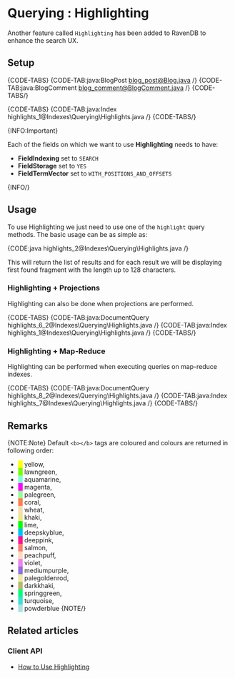﻿# Querying : Highlighting

Another feature called `Highlighting` has been added to RavenDB to enhance the search UX.

## Setup

{CODE-TABS}
{CODE-TAB:java:BlogPost blog_post@Blog.java /}
{CODE-TAB:java:BlogComment blog_comment@BlogComment.java /}
{CODE-TABS/}

{CODE-TABS}
{CODE-TAB:java:Index highlights_1@Indexes\Querying\Highlights.java /}
{CODE-TABS/}

{INFO:Important}

Each of the fields on which we want to use **Highlighting** needs to have:

- **FieldIndexing** set to `SEARCH`
- **FieldStorage** set to `YES`
- **FieldTermVector** set to `WITH_POSITIONS_AND_OFFSETS`

{INFO/}

## Usage

To use Highlighting we just need to use one of the `highlight` query methods. The basic usage can be as simple as:   

{CODE:java highlights_2@Indexes\Querying\Highlights.java /}

This will return the list of results and for each result we will be displaying first found fragment with the length up to 128 characters.

### Highlighting + Projections

Highlighting can also be done when projections are performed.

{CODE-TABS}
{CODE-TAB:java:DocumentQuery highlights_6_2@Indexes\Querying\Highlights.java /}
{CODE-TAB:java:Index highlights_1@Indexes\Querying\Highlights.java /}
{CODE-TABS/}

### Highlighting + Map-Reduce

Highlighting can be performed when executing queries on map-reduce indexes.

{CODE-TABS}
{CODE-TAB:java:DocumentQuery highlights_8_2@Indexes\Querying\Highlights.java /}
{CODE-TAB:java:Index highlights_7@Indexes\Querying\Highlights.java /}
{CODE-TABS/}

## Remarks

{NOTE:Note}
Default `<b></b>` tags are coloured and colours are returned in following order:

- <span style="border-left: 10px solid yellow">&nbsp;</span>yellow,
- <span style="border-left: 10px solid lawngreen">&nbsp;</span>lawngreen,
- <span style="border-left: 10px solid aquamarine">&nbsp;</span>aquamarine,
- <span style="border-left: 10px solid magenta">&nbsp;</span>magenta,
- <span style="border-left: 10px solid palegreen">&nbsp;</span>palegreen,
- <span style="border-left: 10px solid coral">&nbsp;</span>coral,
- <span style="border-left: 10px solid wheat">&nbsp;</span>wheat,
- <span style="border-left: 10px solid khaki">&nbsp;</span>khaki,
- <span style="border-left: 10px solid lime">&nbsp;</span>lime,
- <span style="border-left: 10px solid deepskyblue">&nbsp;</span>deepskyblue,
- <span style="border-left: 10px solid deeppink">&nbsp;</span>deeppink,
- <span style="border-left: 10px solid salmon">&nbsp;</span>salmon,
- <span style="border-left: 10px solid peachpuff">&nbsp;</span>peachpuff,
- <span style="border-left: 10px solid violet">&nbsp;</span>violet,
- <span style="border-left: 10px solid mediumpurple">&nbsp;</span>mediumpurple,
- <span style="border-left: 10px solid palegoldenrod">&nbsp;</span>palegoldenrod,
- <span style="border-left: 10px solid darkkhaki">&nbsp;</span>darkkhaki,
- <span style="border-left: 10px solid springgreen">&nbsp;</span>springgreen,
- <span style="border-left: 10px solid turquoise">&nbsp;</span>turquoise,
- <span style="border-left: 10px solid powderblue">&nbsp;</span>powderblue
{NOTE/}

## Related articles

### Client API

- [How to Use Highlighting](../../client-api/session/querying/how-to-use-highlighting)
